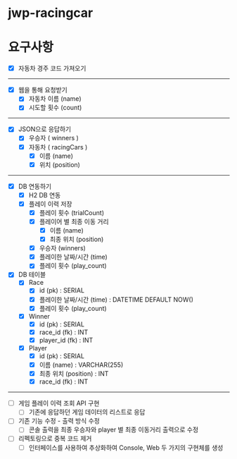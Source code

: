 # jwp-racingcar

# 요구사항

- [x] 자동차 경주 코드 가져오기

---

- [x] 웹을 통해 요청받기
    - [x] 자동차 이름 (name)
    - [x] 시도할 횟수 (count)

---

- [x] JSON으로 응답하기
    - [x] 우승자 ( winners )
    - [x] 자동차 ( racingCars )
        - [x] 이름 (name)
        - [x] 위치 (position)

---

- [x] DB 연동하기
    - [x] H2 DB 연동
    - [x] 플레이 이력 저장
        - [x] 플레이 횟수 (trialCount)
        - [x] 플레이어 별 최종 이동 거리
            - [x] 이름 (name)
            - [x] 최종 위치 (position)
        - [x] 우승자 (winners)
        - [x] 플레이한 날짜/시간 (time)
        - [x] 플레이 횟수 (play_count)

- [x] DB 테이블
    - [x] Race
        - [x] id (pk) : SERIAL
        - [x] 플레이한 날짜/시간 (time) : DATETIME DEFAULT NOW()
        - [x] 플레이 횟수 (play_count)

    - [x] Winner
        - [x] id (pk) : SERIAL
        - [x] race_id (fk) : INT
        - [x] player_id (fk) : INT

    - [x] Player
        - [x] id (pk) : SERIAL
        - [x] 이름 (name) : VARCHAR(255)
        - [x] 최종 위치 (position) : INT
        - [x] race_id (fk) : INT

---

- [ ] 게임 플레이 이력 조회 API 구현
    - [ ] 기존에 응답하던 게임 데이터의 리스트로 응답

- [ ] 기존 기능 수정 - 출력 방식 수정
    - [ ] 콘솔 출력을 최종 우승자와 player 별 최종 이동거리 출력으로 수정

- [ ] 리펙토링으로 중복 코드 제거
    - [ ] 인터페이스를 사용하여 추상화하여 Console, Web 두 가지의 구현체를 생성
